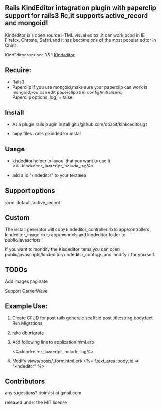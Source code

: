 Rails KindEditor integration plugin with paperclip support for rails3 Rc,it supports  active_record and mongoid!
--------------
[Kindeditor](http://www.kindsoft.net "Kindeditor") is a open source HTML visual editor ,it can work good in  IE, Firefox, Chrome, Safari.and it has become one of the most popular editor in China.

KindEditor version: 3.5.1 [Kindeditor](http://kindeditor.googlecode.com/files/kindeditor-3.5.1-zh_CN.zip "Kindeditor")


Require:
---------------
- Rails3
- Paperclip(if you use mongoid,make sure your paperclip can work in mongoid,you can edit paperclip.rb in config/initializers)
  Paperclip.options[:log] = false  

Install
---------------
- As a plugin 
  rails plugin install git://github.com/doabit/kinkdeditor.git

- copy files .
  rails g kindeditor:install

Usage
--------------
- kindeditor helper to layout that you want to use it
  <%=kindeditor_javacript_include_tag%>

- add a id "kindeditor" to your textarea

Support options
--------------
:orm ,default 'active_record'

Custom
--------------
The install generator will copy kindeditor_controller.rb to app/controllers , kindeditor_image.rb to app/mondels and kindeditor folder to public/javascripts.

If you want to mondify the Kindeditor items,you can open public/javascripts/kindeditor/kindeditor_config.js,and modify it for yourself.

TODOs
--------------
Add images paginate

Support CarrierWave

Example Use:
---------------
1. Create CRUD for post
   rails generate scaffold post title:string body:text
   Run Migrations

2. rake db:migrate

3. Add following line to application.html.erb

    <%=kindeditor_javacript_include_tag%>
  
4. Modify views/posts/_form.html.erb
    <%= f.text_area :body,:id => "kindeditor" %>


Contributors
---------------------
any sugestions? doinsist at gmail.com 

released under the MIT license
